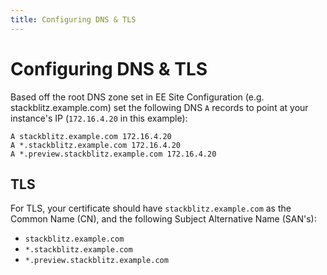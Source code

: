```yaml
---
title: Configuring DNS & TLS
---
```


# Configuring DNS & TLS

Based off the root DNS zone set in EE Site Configuration (e.g. stackblitz.example.com) set the following DNS `A` records to point at your instance's IP (`172.16.4.20` in this example):

```
A stackblitz.example.com 172.16.4.20
A *.stackblitz.example.com 172.16.4.20
A *.preview.stackblitz.example.com 172.16.4.20
```

## TLS

For TLS, your certificate should have `stackblitz.example.com` as the Common Name (CN), and the following Subject Alternative Name (SAN's):

- `stackblitz.example.com`
- `*.stackblitz.example.com`
- `*.preview.stackblitz.example.com`
